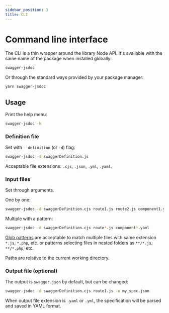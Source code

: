```yaml
---
sidebar_position: 3
title: CLI
---
```


# Command line interface

The CLI is a thin wrapper around the library Node API. It's available with the same name of the package when installed globally:

```bash
swagger-jsdoc
```

Or through the standard ways provided by your package manager:

```bash
yarn swagger-jsdoc
```

## Usage

Print the help menu:

```bash
swagger-jsdoc -h
```

### Definition file

Set with `--definition` (or `-d`) flag:

```bash
swagger-jsdoc -d swaggerDefinition.js
```

Acceptable file extensions: `.cjs`, `.json`, `.yml`, `.yaml`.

### Input files

Set through arguments.

One by one:

```bash
swagger-jsdoc -d swaggerDefinition.cjs route1.js route2.js component1.yaml component2.yaml
```

Multiple with a pattern:

```bash
swagger-jsdoc -d swaggerDefinition.cjs route*.js component*.yaml
```

[Glob patterns](https://github.com/isaacs/node-glob) are acceptable to match multiple files with same extension `*.js`, `*.php`, etc. or patterns selecting files in nested folders as `**/*.js`, `**/*.php`, etc.

Paths are relative to the current working directory.

### Output file (optional)

The output is `swagger.json` by default, but can be changed:

```bash
swagger-jsdoc -d swaggerDefinition.cjs route1.js -o my_spec.json
```

When output file extension is `.yaml` or `.yml`, the specification will be parsed and saved in YAML format.

